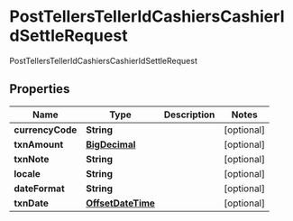 

# PostTellersTellerIdCashiersCashierIdSettleRequest

PostTellersTellerIdCashiersCashierIdSettleRequest
## Properties

Name | Type | Description | Notes
------------ | ------------- | ------------- | -------------
**currencyCode** | **String** |  |  [optional]
**txnAmount** | [**BigDecimal**](BigDecimal.md) |  |  [optional]
**txnNote** | **String** |  |  [optional]
**locale** | **String** |  |  [optional]
**dateFormat** | **String** |  |  [optional]
**txnDate** | [**OffsetDateTime**](OffsetDateTime.md) |  |  [optional]



